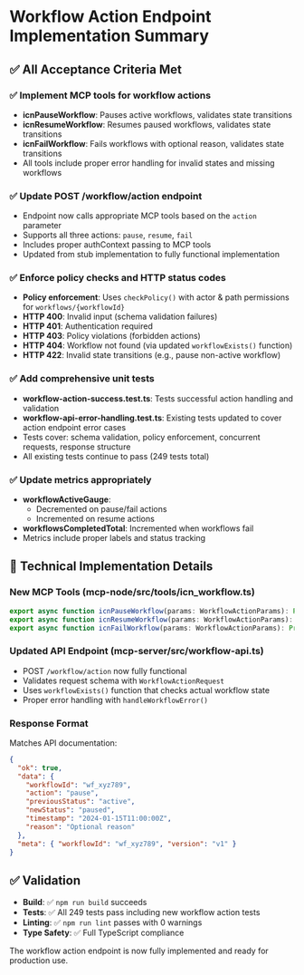 # Workflow Action Endpoint Implementation Summary

## ✅ All Acceptance Criteria Met

### ✅ Implement MCP tools for workflow actions
- **icnPauseWorkflow**: Pauses active workflows, validates state transitions
- **icnResumeWorkflow**: Resumes paused workflows, validates state transitions  
- **icnFailWorkflow**: Fails workflows with optional reason, validates state transitions
- All tools include proper error handling for invalid states and missing workflows

### ✅ Update POST /workflow/action endpoint
- Endpoint now calls appropriate MCP tools based on the `action` parameter
- Supports all three actions: `pause`, `resume`, `fail`
- Includes proper authContext passing to MCP tools
- Updated from stub implementation to fully functional implementation

### ✅ Enforce policy checks and HTTP status codes
- **Policy enforcement**: Uses `checkPolicy()` with actor & path permissions for `workflows/{workflowId}`
- **HTTP 400**: Invalid input (schema validation failures)  
- **HTTP 401**: Authentication required
- **HTTP 403**: Policy violations (forbidden actions)
- **HTTP 404**: Workflow not found (via updated `workflowExists()` function)
- **HTTP 422**: Invalid state transitions (e.g., pause non-active workflow)

### ✅ Add comprehensive unit tests
- **workflow-action-success.test.ts**: Tests successful action handling and validation
- **workflow-api-error-handling.test.ts**: Existing tests updated to cover action endpoint error cases
- Tests cover: schema validation, policy enforcement, concurrent requests, response structure
- All existing tests continue to pass (249 tests total)

### ✅ Update metrics appropriately  
- **workflowActiveGauge**: 
  - Decremented on pause/fail actions
  - Incremented on resume actions
- **workflowsCompletedTotal**: Incremented when workflows fail
- Metrics include proper labels and status tracking

## 🔧 Technical Implementation Details

### New MCP Tools (mcp-node/src/tools/icn_workflow.ts)
```typescript
export async function icnPauseWorkflow(params: WorkflowActionParams): Promise<WorkflowActionResponse>
export async function icnResumeWorkflow(params: WorkflowActionParams): Promise<WorkflowActionResponse>  
export async function icnFailWorkflow(params: WorkflowActionParams): Promise<WorkflowActionResponse>
```

### Updated API Endpoint (mcp-server/src/workflow-api.ts)
- POST `/workflow/action` now fully functional
- Validates request schema with `WorkflowActionRequest`
- Uses `workflowExists()` function that checks actual workflow state
- Proper error handling with `handleWorkflowError()`

### Response Format
Matches API documentation:
```json
{
  "ok": true,
  "data": {
    "workflowId": "wf_xyz789",
    "action": "pause",
    "previousStatus": "active", 
    "newStatus": "paused",
    "timestamp": "2024-01-15T11:00:00Z",
    "reason": "Optional reason"
  },
  "meta": { "workflowId": "wf_xyz789", "version": "v1" }
}
```

## ✅ Validation
- **Build**: ✅ `npm run build` succeeds
- **Tests**: ✅ All 249 tests pass including new workflow action tests
- **Linting**: ✅ `npm run lint` passes with 0 warnings
- **Type Safety**: ✅ Full TypeScript compliance

The workflow action endpoint is now fully implemented and ready for production use.